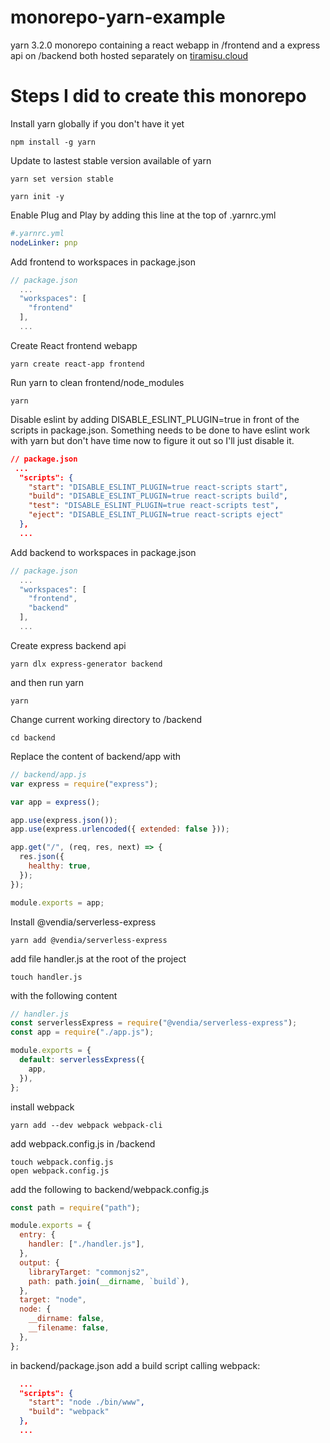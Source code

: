 # monorepo-yarn-example

yarn 3.2.0 monorepo containing a react webapp in /frontend and a express api on /backend both hosted separately on [tiramisu.cloud](https://www.tiramisu.cloud/)

# Steps I did to create this monorepo

Install yarn globally if you don't have it yet

```shell
npm install -g yarn
```

Update to lastest stable version available of yarn

```shell
yarn set version stable
```

```shell
yarn init -y
```

Enable Plug and Play by adding this line at the top of .yarnrc.yml

```yml
#.yarnrc.yml
nodeLinker: pnp
```

Add frontend to workspaces in package.json

```javascript
// package.json
  ...
  "workspaces": [
    "frontend"
  ],
  ...
```

Create React frontend webapp

```shell
yarn create react-app frontend
```

Run yarn to clean frontend/node_modules

```shell
yarn
```

Disable eslint by adding DISABLE_ESLINT_PLUGIN=true in front of the scripts in package.json.
Something needs to be done to have eslint work with yarn but don't have time now to figure it out so I'll just disable it.

```json
// package.json
 ...
  "scripts": {
    "start": "DISABLE_ESLINT_PLUGIN=true react-scripts start",
    "build": "DISABLE_ESLINT_PLUGIN=true react-scripts build",
    "test": "DISABLE_ESLINT_PLUGIN=true react-scripts test",
    "eject": "DISABLE_ESLINT_PLUGIN=true react-scripts eject"
  },
  ...
```

Add backend to workspaces in package.json

```javascript
// package.json
  ...
  "workspaces": [
    "frontend",
    "backend"
  ],
  ...
```

Create express backend api

```shell
yarn dlx express-generator backend
```

and then run yarn

```shell
yarn
```

Change current working directory to /backend

```shell
cd backend
```

Replace the content of backend/app with

```js
// backend/app.js
var express = require("express");

var app = express();

app.use(express.json());
app.use(express.urlencoded({ extended: false }));

app.get("/", (req, res, next) => {
  res.json({
    healthy: true,
  });
});

module.exports = app;
```

Install @vendia/serverless-express

```shell
yarn add @vendia/serverless-express
```

add file handler.js at the root of the project

```shell
touch handler.js
```

with the following content

```js
// handler.js
const serverlessExpress = require("@vendia/serverless-express");
const app = require("./app.js");

module.exports = {
  default: serverlessExpress({
    app,
  }),
};
```

install webpack

```shell
yarn add --dev webpack webpack-cli
```

add webpack.config.js in /backend

```shell
touch webpack.config.js
open webpack.config.js
```

add the following to backend/webpack.config.js

```js
const path = require("path");

module.exports = {
  entry: {
    handler: ["./handler.js"],
  },
  output: {
    libraryTarget: "commonjs2",
    path: path.join(__dirname, `build`),
  },
  target: "node",
  node: {
    __dirname: false,
    __filename: false,
  },
};
```

in backend/package.json add a build script calling webpack:

```json
  ...
  "scripts": {
    "start": "node ./bin/www",
    "build": "webpack"
  },
  ...
```

